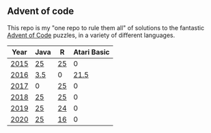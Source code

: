## Advent of code

This repo is my "one repo to rule them all" of solutions to the
fantastic [Advent of Code](https://adventofcode.com) puzzles, 
in a variety of different languages.

| Year          | Java             | R            | Atari Basic             |
|---------------|------------------|--------------|-------------------------|
| [2015](2015/) | [25](2015/Java)  | [25](2015/R) | 0                       |
| [2016](2016/) | [3.5](2016/Java) |  0           | [21.5](2016/AtariBasic) |
| [2017](2017/) | 0                | [25](2017/R) | 0                       |
| [2018](2018/) | [25](2018/Java)  | [25](2018/R) | 0                       |
| [2019](2019/) | [25](2019/Java)  | [24](2019/R) | 0                       |
| [2020](2020/) | [25](2020/Java)  | [16](2020/R) | 0                       |
